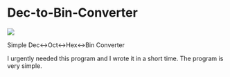 # Dec-to-Bin-Converter

![](https://my77thblog.pp.ua/images/PROJECTS/dec-to-bin-converter/DtBc.PNG)

Simple Dec&lt;->Oct&lt;->Hex&lt;->Bin Converter

I urgently needed this program and I wrote it in a short time. The program is very simple.
